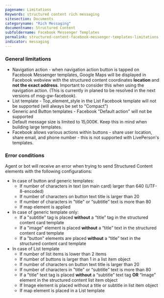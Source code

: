 ```yaml
---
pagename: Limitations
Keywords: structured content rich messaging
sitesection: Documents
categoryname: "Rich Messaging"
documentname: Structured Content
subfoldername: Facebook Messenger Templates
permalink: structured-content-facebook-messenger-templates-limitations.html
indicator: messaging
---
```


### General limitations

* Navigation action - when navigation action button is tapped on Facebook Messenger templates, Google Maps will be displayed in Facebook webview with the structured content coordinates **location** and **not the exact address**. Important to consider this when using the navigation action. (This is currently in planed to be resolved in the next versions of msg-gw-facebook).
* List template - Top_element_style in the List Facebook template will not be supported (will always be set to "Compact")
* Generic and Button templates - Facebook "Default action" will not be supported
* Default message size is limited to 15,000K. Keep this in mind when building large templates.
* Facebook allows various actions within buttons - share user location, share email, and phone number - this is not supported with LivePerson's templates.

### Error conditions

Agent or bot will receive an error when trying to send Structured Content elements with the following configurations:

* In case of button and generic templates:
  * If number of characters in text (on main card) larger than 640 (UTF-8-encoded)
  * If number of characters on button text title is larger than 20
  * If number of characters in "title" or “subtitle” text is more than 80
  * If map element is applied
* In case of generic template only:
  * If a "subtitle" tag is placed **without** a “title” tag in the structured content card template
  * If a "image" element is placed **without** a “title” text in the structured content card template
  * If a "button" elements are placed **without** a “title” text in the structured content card template
* In case of List template
  * If number of list items is lower than 2 items
  * If number of buttons is larger than 1 in a list item object
  * If number of characters on button text title is larger than 20
  * If number of characters in "title" or “subtitle” text is more than 80
  * If a "title" text tag is placed **without** a “subtitle” text tag **OR** “Image” element in the structured content list item object
  * If Image element is placed without a title or subtitle in list item object
  * If map element is placed in a List template

